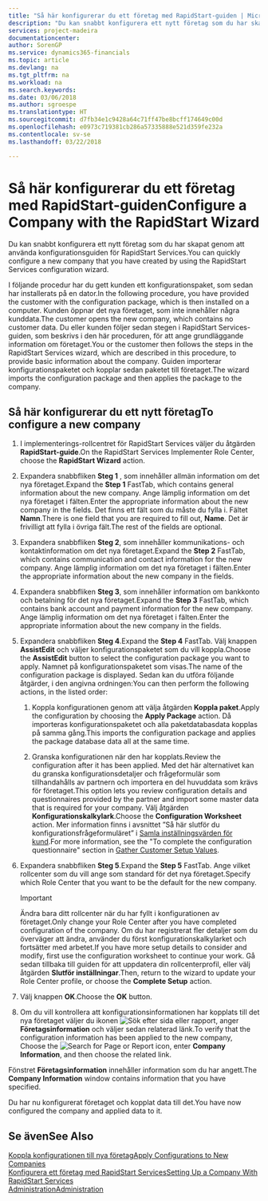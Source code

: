 ```yaml
---
title: "Så här konfigurerar du ett företag med RapidStart-guiden | Microsoft Docs"
description: "Du kan snabbt konfigurera ett nytt företag som du har skapat genom att använda konfigurationsguiden för RapidStart Services."
services: project-madeira
documentationcenter: 
author: SorenGP
ms.service: dynamics365-financials
ms.topic: article
ms.devlang: na
ms.tgt_pltfrm: na
ms.workload: na
ms.search.keywords: 
ms.date: 03/06/2018
ms.author: sgroespe
ms.translationtype: HT
ms.sourcegitcommit: d7fb34e1c9428a64c71ff47be8bcff174649c00d
ms.openlocfilehash: e0973c719381cb286a57335888e521d359fe232a
ms.contentlocale: sv-se
ms.lasthandoff: 03/22/2018

---
```

# <a name="configure-a-company-with-the-rapidstart-wizard"></a><span data-ttu-id="16d2d-103">Så här konfigurerar du ett företag med RapidStart-guiden</span><span class="sxs-lookup"><span data-stu-id="16d2d-103">Configure a Company with the RapidStart Wizard</span></span>
<span data-ttu-id="16d2d-104">Du kan snabbt konfigurera ett nytt företag som du har skapat genom att använda konfigurationsguiden för RapidStart Services.</span><span class="sxs-lookup"><span data-stu-id="16d2d-104">You can quickly configure a new company that you have created by using the RapidStart Services configuration wizard.</span></span>

<span data-ttu-id="16d2d-105">I följande procedur har du gett kunden ett konfigurationspaket, som sedan har installerats på en dator.</span><span class="sxs-lookup"><span data-stu-id="16d2d-105">In the following procedure, you have provided the customer with the configuration package, which is then installed on a computer.</span></span> <span data-ttu-id="16d2d-106">Kunden öppnar det nya företaget, som inte innehåller några kunddata.</span><span class="sxs-lookup"><span data-stu-id="16d2d-106">The customer opens the new company, which contains no customer data.</span></span> <span data-ttu-id="16d2d-107">Du eller kunden följer sedan stegen i RapidStart Services-guiden, som beskrivs i den här proceduren, för att ange grundläggande information om företaget.</span><span class="sxs-lookup"><span data-stu-id="16d2d-107">You or the customer then follows the steps in the RapidStart Services wizard, which are described in this procedure, to provide basic information about the company.</span></span> <span data-ttu-id="16d2d-108">Guiden importerar konfigurationspaketet och kopplar sedan paketet till företaget.</span><span class="sxs-lookup"><span data-stu-id="16d2d-108">The wizard imports the configuration package and then applies the package to the company.</span></span>  

## <a name="to-configure-a-new-company"></a><span data-ttu-id="16d2d-109">Så här konfigurerar du ett nytt företag</span><span class="sxs-lookup"><span data-stu-id="16d2d-109">To configure a new company</span></span>  
1. <span data-ttu-id="16d2d-110">I implementerings-rollcentret för RapidStart Services väljer du åtgärden **RapidStart-guide**.</span><span class="sxs-lookup"><span data-stu-id="16d2d-110">On the RapidStart Services Implementer Role Center, choose the **RapidStart Wizard** action.</span></span>  
2. <span data-ttu-id="16d2d-111">Expandera snabbfliken **Steg 1** , som innehåller allmän information om det nya företaget.</span><span class="sxs-lookup"><span data-stu-id="16d2d-111">Expand the **Step 1** FastTab, which contains general information about the new company.</span></span> <span data-ttu-id="16d2d-112">Ange lämplig information om det nya företaget i fälten.</span><span class="sxs-lookup"><span data-stu-id="16d2d-112">Enter the appropriate information about the new company in the fields.</span></span> <span data-ttu-id="16d2d-113">Det finns ett fält som du måste du fylla i. Fältet **Namn**.</span><span class="sxs-lookup"><span data-stu-id="16d2d-113">There is one field that you are required to fill out, **Name**.</span></span> <span data-ttu-id="16d2d-114">Det är frivilligt att fylla i övriga fält.</span><span class="sxs-lookup"><span data-stu-id="16d2d-114">The rest of the fields are optional.</span></span>  
3. <span data-ttu-id="16d2d-115">Expandera snabbfliken **Steg 2**, som innehåller kommunikations- och kontaktinformation om det nya företaget.</span><span class="sxs-lookup"><span data-stu-id="16d2d-115">Expand the **Step 2** FastTab, which contains communication and contact information for the new company.</span></span> <span data-ttu-id="16d2d-116">Ange lämplig information om det nya företaget i fälten.</span><span class="sxs-lookup"><span data-stu-id="16d2d-116">Enter the appropriate information about the new company in the fields.</span></span>
4. <span data-ttu-id="16d2d-117">Expandera snabbfliken **Steg 3**, som innehåller information om bankkonto och betalning för det nya företaget.</span><span class="sxs-lookup"><span data-stu-id="16d2d-117">Expand the **Step 3** FastTab, which contains bank account and payment information for the new company.</span></span> <span data-ttu-id="16d2d-118">Ange lämplig information om det nya företaget i fälten.</span><span class="sxs-lookup"><span data-stu-id="16d2d-118">Enter the appropriate information about the new company in the fields.</span></span>  
5. <span data-ttu-id="16d2d-119">Expandera snabbfliken **Steg 4**.</span><span class="sxs-lookup"><span data-stu-id="16d2d-119">Expand the **Step 4** FastTab.</span></span> <span data-ttu-id="16d2d-120">Välj knappen **AssistEdit** och väljer konfigurationspaketet som du vill koppla.</span><span class="sxs-lookup"><span data-stu-id="16d2d-120">Choose the **AssistEdit** button to select the configuration package you want to apply.</span></span> <span data-ttu-id="16d2d-121">Namnet på konfigurationspaketet som visas.</span><span class="sxs-lookup"><span data-stu-id="16d2d-121">The name of the configuration package is displayed.</span></span> <span data-ttu-id="16d2d-122">Sedan kan du utföra följande åtgärder, i den angivna ordningen:</span><span class="sxs-lookup"><span data-stu-id="16d2d-122">You can then perform the following actions, in the listed order:</span></span>  

    1. <span data-ttu-id="16d2d-123">Koppla konfigurationen genom att välja åtgärden **Koppla paket**.</span><span class="sxs-lookup"><span data-stu-id="16d2d-123">Apply the configuration by choosing the **Apply Package** action.</span></span> <span data-ttu-id="16d2d-124">Då importeras konfigurationspaketet och alla paketdatabasdata kopplas på samma gång.</span><span class="sxs-lookup"><span data-stu-id="16d2d-124">This imports the configuration package and applies the package database data all at the same time.</span></span>  

    2. <span data-ttu-id="16d2d-125">Granska konfigurationen när den har kopplats.</span><span class="sxs-lookup"><span data-stu-id="16d2d-125">Review the configuration after it has been applied.</span></span> <span data-ttu-id="16d2d-126">Med det här alternativet kan du granska konfigurationsdetaljer och frågeformulär som tillhandahålls av partnern och importera en del huvuddata som krävs för företaget.</span><span class="sxs-lookup"><span data-stu-id="16d2d-126">This option lets you review configuration details and questionnaires provided by the partner and import some master data that is required for your company.</span></span> <span data-ttu-id="16d2d-127">Välj åtgärden **Konfigurationskalkylark**.</span><span class="sxs-lookup"><span data-stu-id="16d2d-127">Choose the **Configuration Worksheet** action.</span></span> <span data-ttu-id="16d2d-128">Mer information finns i avsnittet ”Så här slutför du konfigurationsfrågeformuläret” i [Samla inställningsvärden för kund](admin-gather-customer-setup-values.md).</span><span class="sxs-lookup"><span data-stu-id="16d2d-128">For more information, see the "To complete the configuration questionnaire" section in [Gather Customer Setup Values](admin-gather-customer-setup-values.md).</span></span>  

6. <span data-ttu-id="16d2d-129">Expandera snabbfliken **Steg 5**.</span><span class="sxs-lookup"><span data-stu-id="16d2d-129">Expand the **Step 5** FastTab.</span></span> <span data-ttu-id="16d2d-130">Ange vilket rollcenter som du vill ange som standard för det nya företaget.</span><span class="sxs-lookup"><span data-stu-id="16d2d-130">Specify which Role Center that you want to be the default for the new company.</span></span>  

    > [!IMPORTANT]  
    >  <span data-ttu-id="16d2d-131">Ändra bara ditt rollcenter när du har fyllt i konfigurationen av företaget.</span><span class="sxs-lookup"><span data-stu-id="16d2d-131">Only change your Role Center after you have completed configuration of the company.</span></span> <span data-ttu-id="16d2d-132">Om du har registrerat fler detaljer som du överväger att ändra, använder du först konfigurationskalkylarket och fortsätter med arbetet.</span><span class="sxs-lookup"><span data-stu-id="16d2d-132">If you have more setup details to consider and modify, first use the configuration worksheet to continue your work.</span></span> <span data-ttu-id="16d2d-133">Gå sedan tillbaka till guiden för att uppdatera din rollcenterprofil, eller välj åtgärden **Slutför inställningar**.</span><span class="sxs-lookup"><span data-stu-id="16d2d-133">Then, return to the wizard to update your Role Center profile, or choose the **Complete Setup** action.</span></span>

7. <span data-ttu-id="16d2d-134">Välj knappen **OK**.</span><span class="sxs-lookup"><span data-stu-id="16d2d-134">Choose the **OK** button.</span></span>  
8. <span data-ttu-id="16d2d-135">Om du vill kontrollera att konfigurationsinformationen har kopplats till det nya företaget väljer du ikonen ![Sök efter sida eller rapport](media/ui-search/search_small.png "Ikonen Sök efter sida eller rapport"), anger **Företagsinformation** och väljer sedan relaterad länk.</span><span class="sxs-lookup"><span data-stu-id="16d2d-135">To verify that the configuration information has been applied to the new company, Choose the ![Search for Page or Report](media/ui-search/search_small.png "Search for Page or Report icon") icon, enter **Company Information**, and then choose the related link.</span></span>

<span data-ttu-id="16d2d-136">Fönstret **Företagsinformation** innehåller information som du har angett.</span><span class="sxs-lookup"><span data-stu-id="16d2d-136">The **Company Information** window contains information that you have specified.</span></span>   

<span data-ttu-id="16d2d-137">Du har nu konfigurerat företaget och kopplat data till det.</span><span class="sxs-lookup"><span data-stu-id="16d2d-137">You have now configured the company and applied data to it.</span></span>  

## <a name="see-also"></a><span data-ttu-id="16d2d-138">Se även</span><span class="sxs-lookup"><span data-stu-id="16d2d-138">See Also</span></span>  
[<span data-ttu-id="16d2d-139">Koppla konfigurationen till nya företag</span><span class="sxs-lookup"><span data-stu-id="16d2d-139">Apply Configurations to New Companies</span></span>](admin-apply-configuration-to-new-companies.md)  
[<span data-ttu-id="16d2d-140">Konfigurera ett företag med RapidStart Services</span><span class="sxs-lookup"><span data-stu-id="16d2d-140">Setting Up a Company With RapidStart Services</span></span>](admin-set-up-a-company-with-rapidstart.md)  
[<span data-ttu-id="16d2d-141">Administration</span><span class="sxs-lookup"><span data-stu-id="16d2d-141">Administration</span></span>](admin-setup-and-administration.md)

